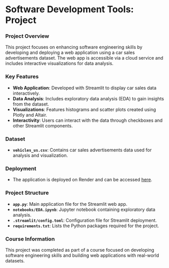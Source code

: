 # Software Development Tools: Project

### Project Overview
This project focuses on enhancing software engineering skills by developing and deploying a web application using a car sales advertisements dataset. The web app is accessible via a cloud service and includes interactive visualizations for data analysis.

### Key Features
- **Web Application**: Developed with Streamlit to display car sales data interactively.
- **Data Analysis**: Includes exploratory data analysis (EDA) to gain insights from the dataset.
- **Visualizations**: Features histograms and scatter plots created using Plotly and Altair.
- **Interactivity**: Users can interact with the data through checkboxes and other Streamlit components.

### Dataset
- **`vehicles_us.csv`**: Contains car sales advertisements data used for analysis and visualization.

### Deployment
- The application is deployed on Render and can be accessed [here](https://project-da7z.onrender.com/).

### Project Structure
- **`app.py`**: Main application file for the Streamlit web app.
- **`notebooks/EDA.ipynb`**: Jupyter notebook containing exploratory data analysis.
- **`.streamlit/config.toml`**: Configuration file for Streamlit deployment.
- **`requirements.txt`**: Lists the Python packages required for the project.

### Course Information
This project was completed as part of a course focused on developing software engineering skills and building web applications with real-world datasets.
